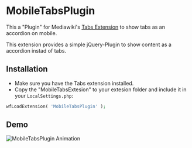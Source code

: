 # MobileTabsPlugin

This a "Plugin" for Mediawiki's [Tabs Extension](https://www.mediawiki.org/wiki/Extension:Tabs) to show tabs as an accordion on mobile.

This extension provides a simple jQuery-Plugin to show content as a accordion instad of tabs.

## Installation

* Make sure you have the Tabs extension installed.
* Copy the "MobileTabsExtesion" to your extesion folder and include it in your `LocalSettings.php`:

```php
wfLoadExtension( 'MobileTabsPlugin' );
```

## Demo

![MobileTabsPlugin Animation](https://github.com/fuerthwiki/MobileTabsPlugin/blob/gh-pages/demo/MobileTabsPlugin.gif?raw=true)
